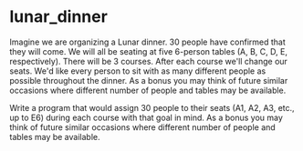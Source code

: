 # lunar_dinner

 Imagine we are organizing a Lunar dinner. 30 people have confirmed that they will come. We will all be seating at five 6-person tables (A, B, C, D, E, respectively). There will be 3 courses. After each course we'll change our seats. We'd like every person to sit with as many different people as possible throughout the dinner. As a bonus you may think of future similar occasions where different number of people and tables may be available.

Write a program that would assign 30 people to their seats (A1, A2, A3, etc., up to E6) during each course with that goal in mind. As a bonus you may think of future similar occasions where different number of people and tables may be available. 
